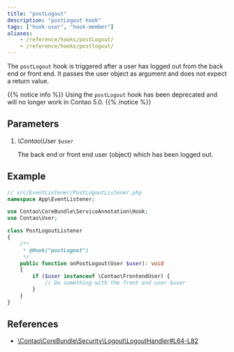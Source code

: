 ```yaml
---
title: "postLogout"
description: "postLogout hook"
tags: ["hook-user", "hook-member"]
aliases:
    - /reference/hooks/postLogout/
    - /reference/hooks/postlogout/
---
```



The `postLogout` hook is triggered after a user has logged out from the back end 
or front end. It passes the user object as argument and does not expect a return value.

{{% notice info %}}
Using the `postLogout` hook has been deprecated and will no longer work in Contao 5.0.
{{% /notice %}}


## Parameters

1. *\Contao\User* `$user`

    The back end or front end user (object) which has been logged out.


## Example

```php
// src/EventListener/PostLogoutListener.php
namespace App\EventListener;

use Contao\CoreBundle\ServiceAnnotation\Hook;
use Contao\User;

class PostLogoutListener
{
    /**
     * @Hook("postLogout")
     */
    public function onPostLogout(User $user): void
    {
        if ($user instanceof \Contao\FrontendUser) {
            // Do something with the front end user $user  
        }
    }
}
```


## References

* [\Contao\CoreBundle\Security\Logout\LogoutHandler#L64-L82](https://github.com/contao/contao/blob/4.7.6/core-bundle/src/Security/Logout/LogoutHandler.php#L64-L82)
